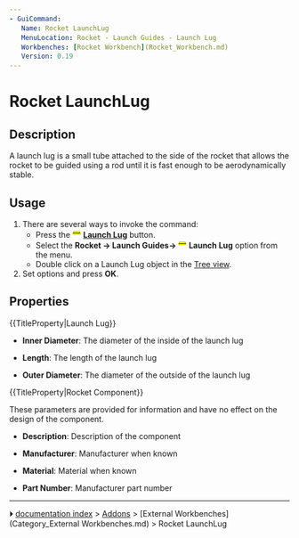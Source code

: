 ```yaml
---
- GuiCommand:
   Name: Rocket LaunchLug
   MenuLocation: Rocket - Launch Guides - Launch Lug
   Workbenches: [Rocket Workbench](Rocket_Workbench.md)
   Version: 0.19
---
```


# Rocket LaunchLug

## Description

A launch lug is a small tube attached to the side of the rocket that allows the rocket to be guided using a rod until it is fast enough to be aerodynamically stable.

## Usage

1.  There are several ways to invoke the command:
    -   Press the **<img src="images/Rocket_LaunchLug.svg" width=16px> [Launch Lug](Rocket_LaunchLug.md)** button.
    -   Select the **Rocket → Launch Guides→ <img src="images/Rocket_LaunchLug.svg" width=16px> Launch Lug** option from the menu.
    -   Double click on a Launch Lug object in the [Tree view](Tree_view.md).
2.  Set options and press **OK**.

## Properties


{{TitleProperty|Launch Lug}}

-    **Inner Diameter**: The diameter of the inside of the launch lug

-    **Length**: The length of the launch lug

-    **Outer Diameter**: The diameter of the outside of the launch lug


{{TitleProperty|Rocket Component}}

These parameters are provided for information and have no effect on the design of the component.

-    **Description**: Description of the component

-    **Manufacturer**: Manufacturer when known

-    **Material**: Material when known

-    **Part Number**: Manufacturer part number



---
⏵ [documentation index](../README.md) > [Addons](Category_Addons.md) > [External Workbenches](Category_External Workbenches.md) > Rocket LaunchLug
